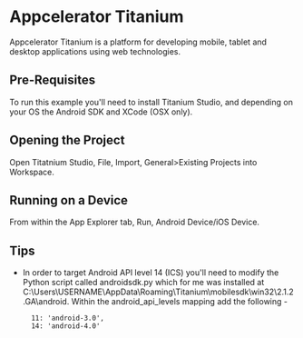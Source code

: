 # Appcelerator Titanium

Appcelerator Titanium is a platform for developing mobile, tablet and desktop applications using web technologies.

## Pre-Requisites

To run this example you'll need to install Titanium Studio, and depending on your OS the Android SDK and XCode (OSX only).

## Opening the Project

Open Titatnium Studio, File, Import, General>Existing Projects into Workspace.

## Running on a Device

From within the App Explorer tab, Run, Android Device/iOS Device.

## Tips

* In order to target Android API level 14 (ICS) you'll need to modify the Python script called androidsdk.py which for me was installed at C:\Users\USERNAME\AppData\Roaming\Titanium\mobilesdk\win32\2.1.2.GA\android. Within the android_api_levels mapping add the following -

        11: 'android-3.0',
        14: 'android-4.0'
 
